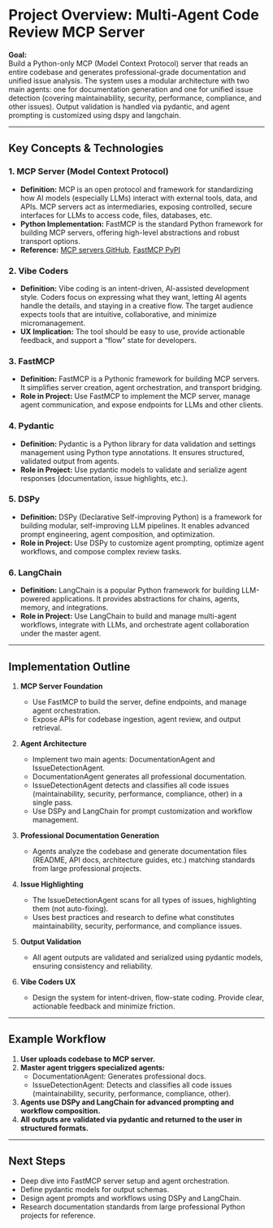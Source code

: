 # Project Overview: Multi-Agent Code Review MCP Server

**Goal:**  
Build a Python-only MCP (Model Context Protocol) server that reads an entire codebase and generates professional-grade documentation and unified issue analysis. The system uses a modular architecture with two main agents: one for documentation generation and one for unified issue detection (covering maintainability, security, performance, compliance, and other issues). Output validation is handled via pydantic, and agent prompting is customized using dspy and langchain.

---

## Key Concepts & Technologies

### 1. MCP Server (Model Context Protocol)
- **Definition:** MCP is an open protocol and framework for standardizing how AI models (especially LLMs) interact with external tools, data, and APIs. MCP servers act as intermediaries, exposing controlled, secure interfaces for LLMs to access code, files, databases, etc.
- **Python Implementation:** FastMCP is the standard Python framework for building MCP servers, offering high-level abstractions and robust transport options.
- **Reference:** [MCP servers GitHub](https://github.com/modelcontextprotocol/servers), [FastMCP PyPI](https://pypi.org/project/fastmcp/)

### 2. Vibe Coders
- **Definition:** Vibe coding is an intent-driven, AI-assisted development style. Coders focus on expressing what they want, letting AI agents handle the details, and staying in a creative flow. The target audience expects tools that are intuitive, collaborative, and minimize micromanagement.
- **UX Implication:** The tool should be easy to use, provide actionable feedback, and support a “flow” state for developers.

### 3. FastMCP
- **Definition:** FastMCP is a Pythonic framework for building MCP servers. It simplifies server creation, agent orchestration, and transport bridging.
- **Role in Project:** Use FastMCP to implement the MCP server, manage agent communication, and expose endpoints for LLMs and other clients.

### 4. Pydantic
- **Definition:** Pydantic is a Python library for data validation and settings management using Python type annotations. It ensures structured, validated output from agents.
- **Role in Project:** Use pydantic models to validate and serialize agent responses (documentation, issue highlights, etc.).

### 5. DSPy
- **Definition:** DSPy (Declarative Self-improving Python) is a framework for building modular, self-improving LLM pipelines. It enables advanced prompt engineering, agent composition, and optimization.
- **Role in Project:** Use DSPy to customize agent prompting, optimize agent workflows, and compose complex review tasks.

### 6. LangChain
- **Definition:** LangChain is a popular Python framework for building LLM-powered applications. It provides abstractions for chains, agents, memory, and integrations.
- **Role in Project:** Use LangChain to build and manage multi-agent workflows, integrate with LLMs, and orchestrate agent collaboration under the master agent.

---

## Implementation Outline

1. **MCP Server Foundation**
   - Use FastMCP to build the server, define endpoints, and manage agent orchestration.
   - Expose APIs for codebase ingestion, agent review, and output retrieval.

2. **Agent Architecture**
   - Implement two main agents: DocumentationAgent and IssueDetectionAgent.
   - DocumentationAgent generates all professional documentation.
   - IssueDetectionAgent detects and classifies all code issues (maintainability, security, performance, compliance, other) in a single pass.
   - Use DSPy and LangChain for prompt customization and workflow management.

3. **Professional Documentation Generation**
   - Agents analyze the codebase and generate documentation files (README, API docs, architecture guides, etc.) matching standards from large professional projects.

4. **Issue Highlighting**
   - The IssueDetectionAgent scans for all types of issues, highlighting them (not auto-fixing).
   - Uses best practices and research to define what constitutes maintainability, security, performance, and compliance issues.

5. **Output Validation**
   - All agent outputs are validated and serialized using pydantic models, ensuring consistency and reliability.

6. **Vibe Coders UX**
   - Design the system for intent-driven, flow-state coding. Provide clear, actionable feedback and minimize friction.

---

## Example Workflow

1. **User uploads codebase to MCP server.**
2. **Master agent triggers specialized agents:**
   - DocumentationAgent: Generates professional docs.
   - IssueDetectionAgent: Detects and classifies all code issues (maintainability, security, performance, compliance, other).
3. **Agents use DSPy and LangChain for advanced prompting and workflow composition.**
4. **All outputs are validated via pydantic and returned to the user in structured formats.**

---

## Next Steps

- Deep dive into FastMCP server setup and agent orchestration.
- Define pydantic models for output schemas.
- Design agent prompts and workflows using DSPy and LangChain.
- Research documentation standards from large professional Python projects for reference.
